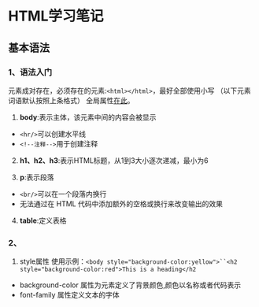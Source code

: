 # HTML学习笔记

## 基本语法
### 1、语法入门
元素成对存在，必须存在的元素:`<html></html>`，最好全部使用小写
（以下元素词语默认按照上条格式）
全局属性[在此](https://www.w3school.com.cn/tags/index.asp)。

1. **body**:表示主体，该元素中间的内容会被显示
- `<hr/>`可以创建水平线
- `<!--注释-->`用于创建注释

2. **h1、h2、h3**:表示HTML标题，从1到3大小逐次递减，最小为6

3. **p**:表示段落
- `<br/>`可以在一个段落内换行
- 无法通过在 HTML 代码中添加额外的空格或换行来改变输出的效果

4. **table**:定义表格

### 2、
1. style属性
使用示例：`<body style="background-color:yellow">``<h2 style="background-color:red">This is a heading</h2`
- background-color 属性为元素定义了背景颜色,颜色以名称或者代码表示
- font-family 属性定义文本的字体

